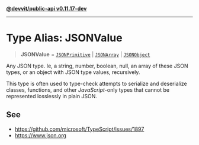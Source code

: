 [**@devvit/public-api v0.11.17-dev**](../README.md)

---

# Type Alias: JSONValue

> **JSONValue** = [`JSONPrimitive`](JSONPrimitive.md) \| [`JSONArray`](JSONArray.md) \| [`JSONObject`](JSONObject.md)

Any JSON type. Ie, a string, number, boolean, null, an array of these JSON
types, or an object with JSON type values, recursively.

This type is often used to type-check attempts to serialize and deserialize
classes, functions, and other _JavaScript_-only types that cannot be
represented losslessly in plain JSON.

## See

- https://github.com/microsoft/TypeScript/issues/1897
- https://www.json.org
